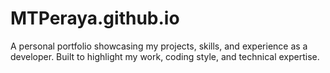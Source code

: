 # MTPeraya.github.io
A personal portfolio showcasing my projects, skills, and experience as a developer. Built to highlight my work, coding style, and technical expertise.
